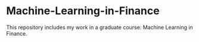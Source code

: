 # Machine-Learning-in-Finance
This repository includes my work in a graduate course: Machine Learning in Finance.
